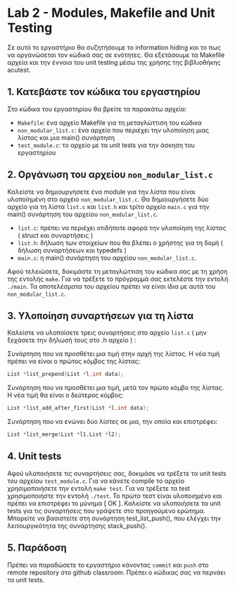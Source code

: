 # Lab 2 - Modules, Makefile and Unit Testing

Σε αυτό το εργαστήριο θα συζητήσουμε το information hiding και το πως να οργανώσεται τον κώδικά σας σε ενότητες. Θα εξετάσουμε τα Makefile αρχεία
και την έννοια του unit testing μέσω της χρήσης της βιβλιοθήκης acutest.

## 1. Κατεβάστε τον κώδικα του εργαστηρίου

Στο κώδικα του εργαστηρίου θα βρείτε τα παρακάτω αρχεία:

- `Makefile`: ένα αρχείο Makefile για τη μεταγλώττιση του κώδικα
- `non_modular_list.c`: ένα αρχείο που περιέχει την υλοποίηση μιας λίστας και μια main() συνάρτηση
- `test_module.c`: το αρχείο με τα unit tests για την άσκηση του εργαστηρίου

## 2. Οργάνωση του αρχείου `non_modular_list.c`

Καλείστε να δημιουργήσετε ένα module για την λίστα που είναι υλοποίημένη στο αρχέιο `non_modular_list.c`. Θα δημιουργήσετε δύο αρχείο για τη λίστα `list.c` και `list.h` 
και τρίτο αρχείο `main.c` για την main() συνάρτηση του αρχείου `non_modular_list.c`.

- `list.c`: πρέπει να περιέχει οτιδήποτε αφορά την υλοποίηση της λίστας ( struct και συναρτήσεις )
- `list.h`: δήλωση των στοιχείων που θα βλέπει ο χρήστης για τη δομή ( δήλωση συναρτήσεων και typedefs )
- `main.c`: η main() συνάρτηση του αρχείου `non_modular_list.c`.

Αφού τελειώσετε, δοκιμάστε τη μεταγλώττιση του κώδικα σας με τη χρήση της εντολής `make`. Για να τρέξετε το πρόγραμμά σας εκτελέστε την εντολή `./main`. Τα αποτελέσματα 
του αρχείου πρέπει να είναι ίδια με αυτά του `non_modular_list.c`.

## 3. Υλοποίηση συναρτήσεων για τη λίστα

Καλείστε να υλοποίσετε τρεις συναρτήσεις στο αρχείο `list.c` ( μην ξεχάσετε την δήλωσή τους στο .h αρχείο ) :

Συνάρτηση που να προσθέτει μια τιμή στην αρχή της λίστας. Η νέα τιμή πρέπει να είναι ο πρώτος κόμβος της λίστας:

```c 
List *list_prepend(List *l,int data);
``` 

Συνάρτηση που να προσθέτει μια τιμή, μετά τον πρώτο κόμβο της λίστας. Η νέα τιμή θα είναι ο δεύτερος κόμβος:

```c
List *list_add_after_first(List *l,int data);
``` 

Συνάρτηση που να ενώνει δύο λίστες σε μια, την οποία και επιστρέφει:

```c 
List *list_merge(List *l1,List *l2);
```

## 4. Unit tests

Αφού υλοποιήσετε τις συναρτήσεις σας, δοκιμάσε να τρέξετε τα unit tests του αρχείου `test_module.c`. Για να κάνετε compile το αρχείο χρησιμοποιήσετε την εντολή 
`make test`. Για να τρέξετε τα test χρησιμοποιήστε την εντολή `./test`. Το πρώτο τεστ είναι υλοποιημένο και πρέπει να επιστρέφει το μύνημα [ OK ]. Καλείστε να υλοποιήσετε τα unit tests
για τις συναρτήσεις που γράψετε στο προηγούμενο ερώτημα. Μπορείτε να βασιστείτε στη συνάρτηση test_list_push(), που ελέγχει την λειτουργικότητα της συνάρτησης stack_push().

## 5. Παράδοση

Πρέπει να παραδώσετε το εργαστήριο κάνοντας `commit` και `push` στο remote repository στο github classroom. Πρέπει ο κώδικας σας να περνάει τα unit tests.
